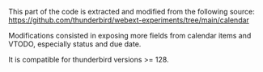 This part of the code is extracted and modified from the following source:
<https://github.com/thunderbird/webext-experiments/tree/main/calendar>

Modifications consisted in exposing more fields from calendar items and VTODO, 
especially status and due date.

It is compatible for thunderbird versions >= 128.

